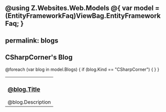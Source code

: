 @using Z.Websites.Web.Models
@{
    var model = (EntityFrameworkFaq)ViewBag.EntityFrameworkFaq;
}
---
permalink: blogs
---

<h2>CSharpCorner's Blog</h2>

<table>
    <tbody>
        @foreach (var blog in model.Blogs)
        {
            if (blog.Kind == "CSharpCorner")
            {
                <tr>
                    <td>
                        <h3><a href="@blog.Url">@blog.Title</a></h3>
                        @blog.Description
                    </td>
                </tr>
            }
        }
    </tbody>
</table>

